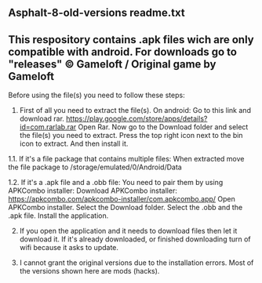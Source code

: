 Asphalt-8-old-versions readme.txt
---
This respository contains .apk files wich are only compatible with android.
For downloads go to "releases"
©️ Gameloft / Original game by Gameloft
---
Before using the file(s) you need to follow these steps:

1. First of all you need to extract the file(s).
On android:
Go to this link and download rar.
https://play.google.com/store/apps/details?id=com.rarlab.rar
Open Rar.
Now go to the Download folder and select the file(s) you need to extract.
Press the top right icon next to the bin icon to extract.
And then install it.

1.1. If it's a file package that contains multiple files:
When extracted move the file package to /storage/emulated/0/Android/Data

1.2. If it's a .apk file and a .obb file:
You need to pair them by using APKCombo installer:
Download APKCombo installer: https://apkcombo.com/apkcombo-installer/com.apkcombo.app/
Open APKCombo installer.
Select the Download folder.
Select the .obb and the .apk file.
Install the application.

2. If you open the application and it needs to download files then let it download it.
If it's already downloaded, or finished downloading turn of wifi because it asks to update.

3. I cannot grant the original versions due to the installation errors.
Most of the versions shown here are mods (hacks).
